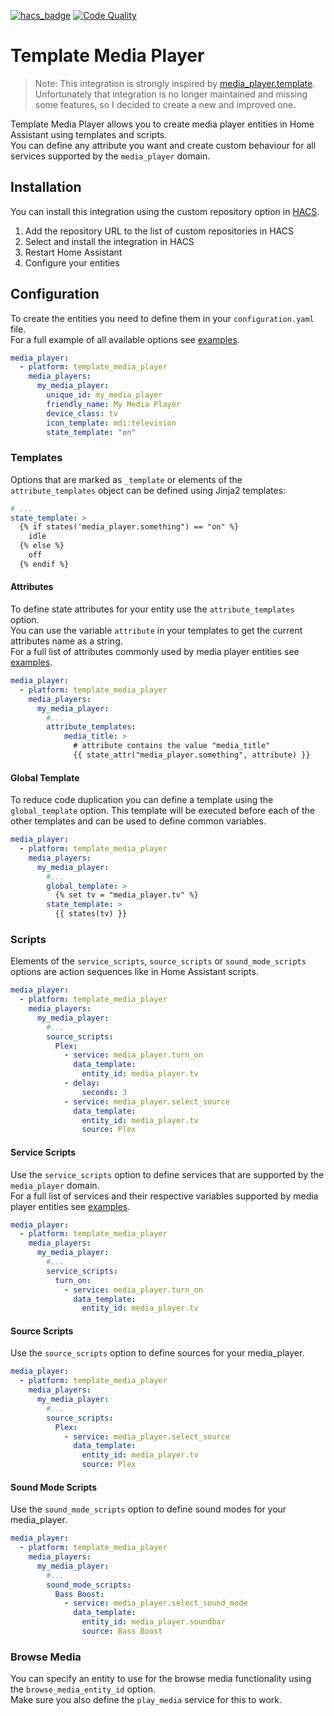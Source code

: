 [![hacs_badge](https://img.shields.io/badge/HACS-Custom-41BDF5.svg)](https://github.com/hacs/integration)
[![Code Quality](https://github.com/EuleMitKeule/template_media_player/actions/workflows/quality.yml/badge.svg?branch=master)](https://github.com/EuleMitKeule/template_media_player/actions/workflows/quality.yml)

# Template Media Player

> Note: This integration is strongly inspired by [media_player.template](https://github.com/Sennevds/media_player.template).<br>
> Unfortunately that integration is no longer maintained and missing some features, so I decided to create a new and improved one.

Template Media Player allows you to create media player entities in Home Assistant using templates and scripts.<br>
You can define any attribute you want and create custom behaviour for all services supported by the `media_player` domain. 

## Installation

You can install this integration using the custom repository option in [HACS](https://hacs.xyz/).<br>

1. Add the repository URL to the list of custom repositories in HACS
2. Select and install the integration in HACS
3. Restart Home Assistant
4. Configure your entities

## Configuration

To create the entities you need to define them in your `configuration.yaml` file.<br>
For a full example of all available options see [examples](examples/configuration.yaml).

```yaml
media_player:
  - platform: template_media_player
    media_players:
      my_media_player:
        unique_id: my_media_player
        friendly_name: My Media Player
        device_class: tv
        icon_template: mdi:television
        state_template: "on"
```

### Templates

Options that are marked as `_template` or elements of the `attribute_templates` object can be defined using Jinja2 templates:

```yaml
# ...
state_template: >
  {% if states('media_player.something") == "on" %}
    idle
  {% else %}
    off
  {% endif %}
```

#### Attributes

To define state attributes for your entity use the `attribute_templates` option.<br>
You can use the variable `attribute` in your templates to get the current attributes name as a string.<br>
For a full list of attributes commonly used by media player entities see [examples](examples/configuration.yaml).

```yaml
media_player:
  - platform: template_media_player
    media_players:
      my_media_player:
        #...
        attribute_templates:
            media_title: >
              # attribute contains the value "media_title"
              {{ state_attr("media_player.something", attribute) }}
```

#### Global Template

To reduce code duplication you can define a template using the `global_template` option.
This template will be executed before each of the other templates and can be used to define common variables.

```yaml
media_player:
  - platform: template_media_player
    media_players:
      my_media_player:
        #...
        global_template: >
          {% set tv = "media_player.tv" %}
        state_template: >
          {{ states(tv) }}
```

### Scripts

Elements of the `service_scripts`, `source_scripts` or `sound_mode_scripts` options are action sequences like in Home Assistant scripts.

```yaml
media_player:
  - platform: template_media_player
    media_players:
      my_media_player:
        #...
        source_scripts:
          Plex:
            - service: media_player.turn_on
              data_template:
                entity_id: media_player.tv
            - delay:
                seconds: 3
            - service: media_player.select_source
              data_template:
                entity_id: media_player.tv
                source: Plex
```

#### Service Scripts

Use the `service_scripts` option to define services that are supported by the `media_player` domain.<br>
For a full list of services and their respective variables supported by media player entities see [examples](examples/configuration.yaml).

```yaml
media_player:
  - platform: template_media_player
    media_players:
      my_media_player:
        #...
        service_scripts:
          turn_on:
            - service: media_player.turn_on
              data_template:
                entity_id: media_player.tv
```

#### Source Scripts

Use the `source_scripts` option to define sources for your media_player.

```yaml
media_player:
  - platform: template_media_player
    media_players:
      my_media_player:
        #...
        source_scripts:
          Plex:
            - service: media_player.select_source
              data_template:
                entity_id: media_player.tv
                source: Plex
```

#### Sound Mode Scripts

Use the `sound_mode_scripts` option to define sound modes for your media_player.

```yaml
media_player:
  - platform: template_media_player
    media_players:
      my_media_player:
        #...
        sound_mode_scripts:
          Bass Boost:
            - service: media_player.select_sound_mode
              data_template:
                entity_id: media_player.soundbar
                source: Bass Boost
```

### Browse Media

You can specify an entity to use for the browse media functionality using the `browse_media_entity_id` option.<br>
Make sure you also define the `play_media` service for this to work.
